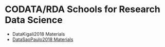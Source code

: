 # CODATA/RDA Schools for Research Data Science

   * DataKigali2018 Materials
   * [DataSaoPaulo2018 Materials](https://github.com/malfaro2/Materials/blob/master/docs/DataSaoPaulo2018/index.md)
